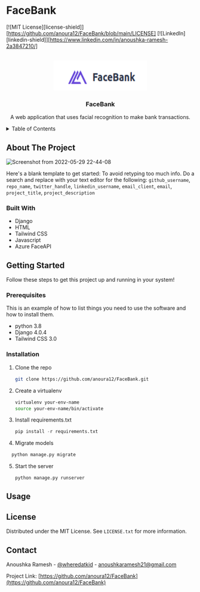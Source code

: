 # FaceBank

<div id="top"></div>
<!--
*** Thanks for checking out the Best-README-Template. If you have a suggestion
*** that would make this better, please fork the repo and create a pull request
*** or simply open an issue with the tag "enhancement".
*** Don't forget to give the project a star!
*** Thanks again! Now go create something AMAZING! :D
-->



<!-- PROJECT SHIELDS -->
<!--
*** I'm using markdown "reference style" links for readability.
*** Reference links are enclosed in brackets [ ] instead of parentheses ( ).
*** See the bottom of this document for the declaration of the reference variables
*** for contributors-url, forks-url, etc. This is an optional, concise syntax you may use.
*** https://www.markdownguide.org/basic-syntax/#reference-style-links
-->
[![MIT License][license-shield]][https://github.com/anoura12/FaceBank/blob/main/LICENSE]
[![LinkedIn][linkedin-shield]][https://www.linkedin.com/in/anoushka-ramesh-2a3847210/]



<!-- PROJECT LOGO -->
<br />
<div align="center">
  <a href="https://github.com/anoura12/FaceBank">
    <img src="FaceBank/bank/static/Screenshot from 2022-05-29 22-09-12.png" alt="Logo" width="250" height="80">
  </a>

<h3 align="center">FaceBank</h3>

  <p align="center">
    A web application that uses facial recognition to make bank transactions.
    <br />
    
</div>



<!-- TABLE OF CONTENTS -->
<details>
  <summary>Table of Contents</summary>
  <ol>
    <li>
      <a href="#about-the-project">About The Project</a>
      <ul>
        <li><a href="#built-with">Built With</a></li>
      </ul>
    </li>
    <li>
      <a href="#getting-started">Getting Started</a>
      <ul>
        <li><a href="#prerequisites">Prerequisites</a></li>
        <li><a href="#installation">Installation</a></li>
      </ul>
    </li>
    <li><a href="#usage">Usage</a></li>
    <li><a href="#license">License</a></li>
    <li><a href="#contact">Contact</a></li>
  </ol>
</details>



<!-- ABOUT THE PROJECT -->
## About The Project

![Screenshot from 2022-05-29 22-44-08](https://user-images.githubusercontent.com/73518403/170882930-9efb02dd-7c04-4a39-85c9-6f74a710b008.png)


Here's a blank template to get started: To avoid retyping too much info. Do a search and replace with your text editor for the following: `github_username`, `repo_name`, `twitter_handle`, `linkedin_username`, `email_client`, `email`, `project_title`, `project_description`



### Built With

* Django
* HTML
* Tailwind CSS
* Javascript
* Azure FaceAPI



<!-- GETTING STARTED -->
## Getting Started

Follow these steps to get this project up and running in your system!

### Prerequisites

This is an example of how to list things you need to use the software and how to install them.
* python 3.8
* Django 4.0.4
* Tailwind CSS 3.0
 

### Installation

1. Clone the repo
   ```sh
   git clone https://github.com/anoura12/FaceBank.git
   ```
2. Create a virtualenv
   ```sh
   virtualenv your-env-name
   source your-env-name/bin/activate
   ```
3. Install requirements.txt
   ```py
   pip install -r requirements.txt
   ```
4. Migrate models
 ```py
   python manage.py migrate
   ```
5. Start the server
    ```py
   python manage.py runserver
   ```  

<!-- USAGE EXAMPLES -->
## Usage




<!-- LICENSE -->
## License

Distributed under the MIT License. See `LICENSE.txt` for more information.



<!-- CONTACT -->
## Contact

Anoushka Ramesh - [@wheredatkid](https://twitter.com/wheredatkid) - anoushkaramesh21@gmail.com

Project Link: [https://github.com/anoura12/FaceBank](https://github.com/anoura12/FaceBank)


